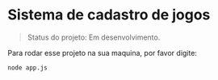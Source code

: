 # Sistema de cadastro de jogos

> Status do projeto: Em desenvolvimento.

Para rodar esse projeto na sua maquina, por favor digite:

```
node app.js
```
